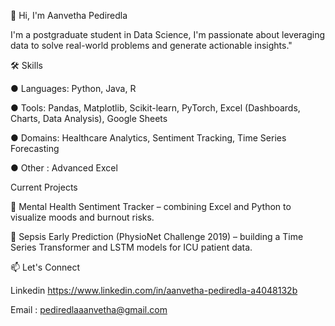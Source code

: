 👋 Hi, I'm Aanvetha Pediredla

I'm a postgraduate student in Data Science, I'm passionate about leveraging data to solve real-world problems and generate actionable insights."

🛠️ Skills

● Languages: Python, Java, R

● Tools: Pandas, Matplotlib, Scikit-learn, PyTorch, Excel (Dashboards, Charts, Data Analysis),       Google Sheets

● Domains: Healthcare Analytics, Sentiment Tracking, Time Series Forecasting

● Other : Advanced Excel

Current Projects

🧠 Mental Health Sentiment Tracker – combining Excel and Python to visualize moods and burnout risks.

🏥 Sepsis Early Prediction (PhysioNet Challenge 2019) – building a Time Series Transformer and LSTM models for ICU patient data.


📫 Let's Connect

Linkedin https://www.linkedin.com/in/aanvetha-pediredla-a4048132b 

Email : pediredlaaanvetha@gmail.com
